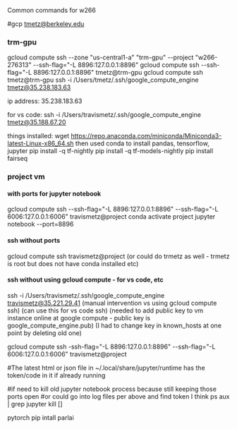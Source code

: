 Common commands for w266

#gcp
tmetz@berkeley.edu

### trm-gpu
gcloud compute ssh --zone "us-central1-a" "trm-gpu" --project "w266-276313" --ssh-flag="-L 8896:127.0.0.1:8896"
gcloud compute ssh --ssh-flag="-L 8896:127.0.0.1:8896" tmetz@trm-gpu
gcloud compute ssh tmetz@trm-gpu
ssh -i /Users/tmetz/.ssh/google_compute_engine tmetz@35.238.183.63

ip address: 35.238.183.63

for vs code:
ssh -i /Users/travismetz/.ssh/google_compute_engine tmetz@35.188.67.20

things installed:
wget https://repo.anaconda.com/miniconda/Miniconda3-latest-Linux-x86_64.sh
then used conda to install pandas, tensorflow, jupyter 
pip install -q tf-nightly
pip install -q tf-models-nightly
pip install fairseq


### project vm
#### with ports for jupyter notebook
gcloud compute ssh --ssh-flag="-L 8896:127.0.0.1:8896" --ssh-flag="-L 6006:127.0.0.1:6006" travismetz@project
conda activate project
jupyter notebook --port=8896

#### ssh without ports
gcloud compute ssh travismetz@project
(or could do trmetz as well - trmetz is root but does not have conda installed etc)

#### ssh without using gcloud compute - for vs code, etc 
ssh -i /Users/travismetz/.ssh/google_compute_engine travismetz@35.221.29.41
(manual intervention vs using gcloud compute ssh)
(can use this for vs code ssh)
(needed to add public key to vm instance online at google compute - public key is google_compute_engine.pub)
(I had to change key in known_hosts at one point by deleting old one)

gcloud compute ssh -ssh-flag="-L 8896:127.0.0.1:8896" --ssh-flag="-L 6006:127.0.0.1:6006" travismetz@project

#The latest html or json file in ~/.local/share/jupyter/runtime has the token/code in it if already running

#if need to kill old jupyter notebook process because still keeping those ports open
#or could go into log files per above and find token I think
ps aux | grep jupyter
kill []


pytorch
pip intall parlai


